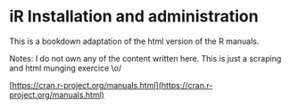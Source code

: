 # iR Installation and administration

This is a bookdown adaptation of the html version of the R manuals. 

Notes: I do not own any of the content written here. This is just a scraping and html munging exercice \o/

[https://cran.r-project.org/manuals.html](https://cran.r-project.org/manuals.html)

